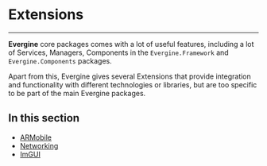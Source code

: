 # Extensions
---
**Evergine** core packages comes with a lot of useful features, including a lot of Services, Managers, Components in the `Evergine.Framework` and `Evergine.Components` packages.

Apart from this, Evergine gives several Extensions that provide integration and functionality with different technologies or libraries, but are too specific to be part of the main Evergine packages.

## In this section

* [ARMobile](armobile/index.md)
* [Networking](networking.md)
* [ImGUI](imgui/index.md)
